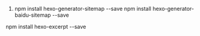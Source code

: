 1. npm install hexo-generator-sitemap --save
npm install hexo-generator-baidu-sitemap --save

npm install hexo-excerpt --save